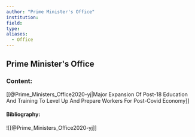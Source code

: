 ```yaml
---
author: "Prime Minister's Office"
institution:
field:
type:
aliases:
  - Office
---
```


## Prime Minister's Office

### Content:
[[@Prime_Ministers_Office2020-yj|Major Expansion Of Post-18 Education And Training To Level Up And Prepare Workers For Post-Covid Economy]]

#### Bibliography:

![[@Prime_Ministers_Office2020-yj]]